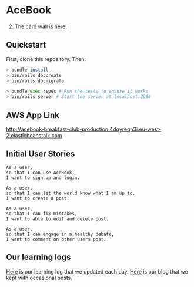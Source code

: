 # AceBook

2. The card wall is [here.](https://waffle.io/chloeverity/acebook-breakfast-club)

## Quickstart

First, clone this repository. Then:

```bash
> bundle install
> bin/rails db:create
> bin/rails db:migrate

> bundle exec rspec # Run the tests to ensure it works
> bin/rails server # Start the server at localhost:3000
```
## AWS App Link

http://acebook-breakfast-club-production.4dqyreqn3i.eu-west-2.elasticbeanstalk.com

## Initial User Stories

`````
As a user,
so that I can use AceBook,
I want to sign up and login.

As a user,
so that I can let the world know what I am up to,
I want to create a post.

As a user,
so that I can fix mistakes,
I want to able to edit and delete post.

As a user,
so that I can engage in a healthy debate,
I want to comment on other users post.

``````

## Our learning logs
[Here](https://github.com/chloeverity/acebook-breakfast-club/wiki) is our learning log that we updated each day.
[Here](https://medium.com/the-breakfast-club-acebook-blog) is our blog that we kept with occasional posts.
